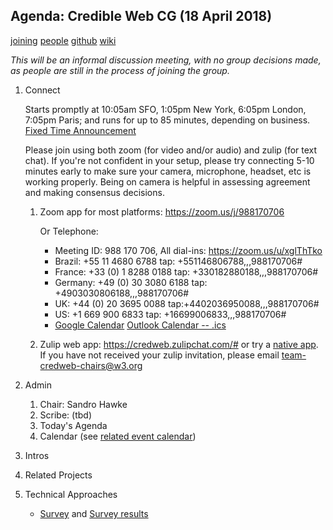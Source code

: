 ## Agenda: Credible Web CG (18 April 2018)

[joining](https://www.w3.org/community/credibility/)
[people](https://www.w3.org/community/credibility/participants)
[github](https://github.com/w3c/credweb)
[wiki](https://www.w3.org/community/credibility/wiki/Main_Page)

*This will be an informal discussion meeting, with no group decisions
 made, as people are still in the process of joining the group.*

1. Connect

    Starts promptly at 10:05am SFO, 1:05pm New York, 6:05pm London,
    7:05pm Paris; and runs for up to 85 minutes, depending on
    business.  [Fixed Time
    Announcement](https://www.timeanddate.com/worldclock/fixedtime.html?msg=Credible+Web+CG&iso=20180411T1705&p1=%3A&ah=1&am=25)
    
    Please join using both zoom (for video and/or audio) and zulip
    (for text chat).  If you're not confident in your setup, please
    try connecting 5-10 minutes early to make sure your camera,
    microphone, headset, etc is working properly. Being on camera is
    helpful in assessing agreement and making consensus decisions.
    
    1. Zoom app for most platforms: <https://zoom.us/j/988170706>

        Or Telephone:
        * Meeting ID: 988 170 706, All dial-ins: <https://zoom.us/u/xglThTko>
        * Brazil: +55 11 4680 6788 tap: +551146806788,,,988170706# 
        * France: +33 (0) 1 8288 0188 tap: +330182880188,,,988170706# 
        * Germany: +49 (0) 30 3080 6188 tap:  +4903030806188,,,988170706# 
        * UK: +44 (0) 20 3695 0088 tap:+4402036950088,,,988170706# 
        * US: +1 669 900 6833 tap: +16699006833,,,988170706# 
        * [Google Calendar](https://zoom.us/meeting/988170706/calendar/google/add) [Outlook Calendar -- .ics](https://zoom.us/meeting/988170706/ics)

    1. Zulip web app: <https://credweb.zulipchat.com/#> or try a [native app](https://zulipchat.com/apps/). If you have not received your zulip invitation, please email team-credweb-chairs@w3.org
    
1. Admin
    1. Chair: Sandro Hawke
    1. Scribe: (tbd)
    1. Today's Agenda
    1. Calendar (see [related event calendar](https://calendar.google.com/calendar/embed?src=certifiedcontentcoalition.org_9cd49bitubv0sicvpt6gvf9km0%40group.calendar.google.com))
1. Intros
1. Related Projects
1. Technical Approaches
    * [Survey](https://goo.gl/forms/aPUWPZD9doTUYT3A3) and [Survey results](https://goo.gl/Zonrju)
